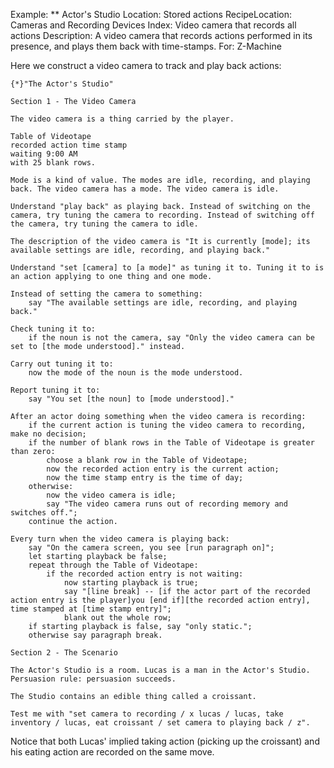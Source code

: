 Example: ** Actor's Studio
Location: Stored actions
RecipeLocation: Cameras and Recording Devices
Index: Video camera that records all actions
Description: A video camera that records actions performed in its presence, and plays them back with time-stamps.
For: Z-Machine

  
Here we construct a video camera to track and play back actions:

  

``` inform7
{*}"The Actor's Studio"

Section 1 - The Video Camera

The video camera is a thing carried by the player.

Table of Videotape
recorded action	time stamp
waiting	9:00 AM
with 25 blank rows.

Mode is a kind of value. The modes are idle, recording, and playing back. The video camera has a mode. The video camera is idle.

Understand "play back" as playing back. Instead of switching on the camera, try tuning the camera to recording. Instead of switching off the camera, try tuning the camera to idle.

The description of the video camera is "It is currently [mode]; its available settings are idle, recording, and playing back."

Understand "set [camera] to [a mode]" as tuning it to. Tuning it to is an action applying to one thing and one mode.

Instead of setting the camera to something:
	say "The available settings are idle, recording, and playing back."

Check tuning it to:
	if the noun is not the camera, say "Only the video camera can be set to [the mode understood]." instead.

Carry out tuning it to:
	now the mode of the noun is the mode understood.

Report tuning it to:
	say "You set [the noun] to [mode understood]."

After an actor doing something when the video camera is recording:
	if the current action is tuning the video camera to recording, make no decision;
	if the number of blank rows in the Table of Videotape is greater than zero:
		choose a blank row in the Table of Videotape;
		now the recorded action entry is the current action;
		now the time stamp entry is the time of day;
	otherwise:
		now the video camera is idle;
		say "The video camera runs out of recording memory and switches off.";
	continue the action.

Every turn when the video camera is playing back:
	say "On the camera screen, you see [run paragraph on]";
	let starting playback be false;
	repeat through the Table of Videotape:
		if the recorded action entry is not waiting:
			now starting playback is true;
			say "[line break] -- [if the actor part of the recorded action entry is the player]you [end if][the recorded action entry], time stamped at [time stamp entry]";
			blank out the whole row;
	if starting playback is false, say "only static.";
	otherwise say paragraph break.

Section 2 - The Scenario

The Actor's Studio is a room. Lucas is a man in the Actor's Studio. Persuasion rule: persuasion succeeds.

The Studio contains an edible thing called a croissant.

Test me with "set camera to recording / x lucas / lucas, take inventory / lucas, eat croissant / set camera to playing back / z".
```

  
Notice that both Lucas' implied taking action (picking up the croissant) and his eating action are recorded on the same move.

